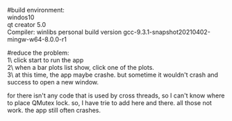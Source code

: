 #build environment:  
windos10  
qt creator 5.0  
Compiler: winlibs personal build version gcc-9.3.1-snapshot20210402-mingw-w64-8.0.0-r1  

#reduce the problem:  
1\ click start to run the app  
2\ when a bar plots list show, click one of the plots.  
3\ at this time, the app maybe crashe. but sometime it wouldn't crash and success to open a new window.  

 for there isn't any code that is used by cross threads, so I can't know where to place QMutex lock. so, I have trie to add  here and there. all those not work.
 the app still often crashes.
 
 
